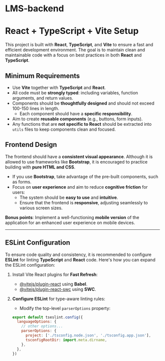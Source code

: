 # LMS-backend
# React + TypeScript + Vite Setup

This project is built with **React**, **TypeScript**, and **Vite** to ensure a fast and efficient development environment. The goal is to maintain clean and maintainable code with a focus on best practices in both **React** and **TypeScript**.

## Minimum Requirements

- Use **Vite** together with **TypeScript** and **React**.
- All code must be **strongly typed**: including variables, function arguments, and return values.
- Components should be **thoughtfully designed** and should not exceed 100-150 lines in length.
  - Each component should have a **specific responsibility**.
- Aim to create **reusable components** (e.g., buttons, form inputs).
- Any functions that are **not specific to React** should be extracted into `utils` files to keep components clean and focused.
  
## Frontend Design

The frontend should have a **consistent visual appearance**. Although it is allowed to use frameworks like **Bootstrap**, it is encouraged to practice building with **pure HTML and CSS**.

- If you use **Bootstrap**, take advantage of the pre-built components, such as forms.
- Focus on **user experience** and aim to reduce **cognitive friction** for users:
  - The system should be **easy to use** and **intuitive**.
  - Ensure that the frontend is **responsive**, adjusting seamlessly to various screen sizes.
  
**Bonus points**: Implement a well-functioning **mobile version** of the application for an enhanced user experience on mobile devices.

---

## ESLint Configuration

To ensure code quality and consistency, it is recommended to configure **ESLint** for linting **TypeScript** and **React** code. Here's how you can expand the ESLint configuration:

1. Install Vite React plugins for **Fast Refresh**:
   - [@vitejs/plugin-react](https://github.com/vitejs/vite-plugin-react/blob/main/packages/plugin-react/README.md) using **Babel**.
   - [@vitejs/plugin-react-swc](https://github.com/vitejs/vite-plugin-react-swc) using **SWC**.

2. **Configure ESLint** for type-aware linting rules:
   - Modify the top-level `parserOptions` property:

   ```js
   export default tseslint.config({
     languageOptions: {
       // other options...
       parserOptions: {
         project: ['./tsconfig.node.json', './tsconfig.app.json'],
         tsconfigRootDir: import.meta.dirname,
       },
     },
   })
